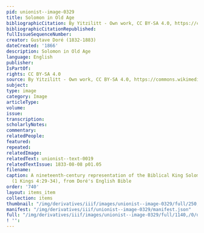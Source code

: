 ```yaml
---
pid: unionist--image-0329
title: Solomon in Old Age
bibliographicCitation: By Yitzilitt - Own work, CC BY-SA 4.0, https://commons.wikimedia.org/w/index.php?curid=107310587
bibliographicCitationRepublished: 
fullIssueSequenceNumber: 
creator: Gustave Doré (1832-1883)
dateCreated: '1866'
description: Solomon in Old Age
language: English
publisher: 
IsPartOf: 
rights: CC BY-SA 4.0
source: By Yitzilitt - Own work, CC BY-SA 4.0, https://commons.wikimedia.org/w/index.php?curid=107310587
subject: 
type: image
category: Image
articleType: 
volume: 
issue: 
transcription: 
scholarlyNotes: 
commentary: 
relatedPeople: 
featured: 
repeated: 
relatedImage: 
relatedText: unionist--text-0019
relatedTextIssue: 1833-08-08 p01.05
filename: 
caption: A nineteenth-century representation of the Biblical King Solomon in old age
  (1 Kings 4:29-34), from Doré's English Bible
order: '740'
layout: items_item
collection: items
thumbnail: "/img/derivatives/iiif/images/unionist--image-0329/full/250,/0/default.jpg"
manifest: "/img/derivatives/iiif/unionist--image-0329/manifest.json"
full: "/img/derivatives/iiif/images/unionist--image-0329/full/1140,/0/default.jpg"
! '': 
---
```

